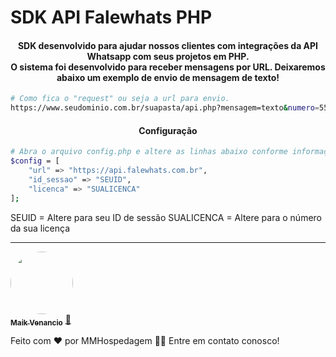 # SDK API Falewhats PHP

<h4 align="center"> 
	SDK desenvolvido para ajudar nossos clientes com integrações da API Whatsapp com seus projetos em PHP. <br> O sistema foi desenvolvido para receber mensagens por URL. Deixaremos abaixo um exemplo de envio de mensagem de texto!
</h4>

```bash
# Como fica o "request" ou seja a url para envio.
https://www.seudominio.com.br/suapasta/api.php?mensagem=texto&numero=556284879620&texto=Sua Mensagem
```

<h4 align="center">Configuração</h4>

```bash
# Abra o arquivo config.php e altere as linhas abaixo conforme informações em nossa área do cliente
$config = [
    "url" => "https://api.falewhats.com.br",
    "id_sessao" => "SEUID",
    "licenca" => "SUALICENCA"
];
```
SEUID = Altere para seu ID de sessão
SUALICENCA = Altere para o número da sua licença

---
<a href="https://www.mmhospedagem.com.br">
 <img style="border-radius: 50%;" src="https://www.mmhospedagem.com.br/templates/mmhospedagem/assets/imagens/logo-tipo.png" width="100px;" alt=""/>
 <br />
 <sub><b>Maik Venancio</b></sub></a> <a href="https://mmhospedagem.com.br" title="Voialá">🚀</a>

Feito com ❤️ por MMHospedagem 👋🏽 Entre em contato conosco!
